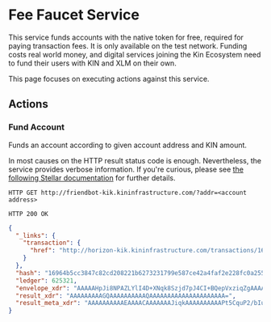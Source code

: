 # Fee Faucet Service

This service funds accounts with the native token for free, required for paying transaction fees.
It is only available on the test network.
Funding costs real world money, and digital services joining the Kin Ecosystem
need to fund their users with KIN and XLM on their own.

This page focuses on executing actions against this service.

## Actions

### Fund Account

Funds an account according to given account address and KIN amount.

In most causes on the HTTP result status code is enough.
Nevertheless, the service provides verbose information.
If you're curious, please see [the following Stellar documentation](https://www.stellar.org/developers/horizon/reference/tutorials/follow-received-payments.html#funding-your-account)
for further details.

```
HTTP GET http://friendbot-kik.kininfrastructure.com/?addr=<account address>

HTTP 200 OK
```

```json
{
  "_links": {
    "transaction": {
      "href": "http://horizon-kik.kininfrastructure.com/transactions/16964b5cc3847c82cd208221b6273231799e587ce42a4faf2e228fc0a255e39e"
    }
  },
  "hash": "16964b5cc3847c82cd208221b6273231799e587ce42a4faf2e228fc0a255e39e",
  "ledger": 625321,
  "envelope_xdr": "AAAAAHpJi8NPAZLYlI4D+XNqk8Szjd7pJ4CI+BQepVxziqZgAAAAZAAJfdsAAAAGAAAAAAAAAAAAAAABAAAAAAAAAAAAAAAA+3kKq4/b9si6q9UTnch5Tp2/A0WwHjtgckSnovHcjTsAAAAABfXhAAAAAAAAAAABc4qmYAAAAEC/jmTRNgKTO0qvT7DQIa9zUHWhvos2l08X4ib7evT7safhtQ9rQPw5jCV5AVtig7ivEvsvpYAEKjN2PZUzQYkB",
  "result_xdr": "AAAAAAAAAGQAAAAAAAAAAQAAAAAAAAAAAAAAAAAAAAA=",
  "result_meta_xdr": "AAAAAAAAAAEAAAACAAAAAAAJiqkAAAAAAAAAAPt5CquP2/bIuqvVE53IeU6dvwNFsB47YHJEp6Lx3I07AAAAAAX14QAACYqpAAAAAAAAAAAAAAAAAAAAAAAAAAABAAAAAAAAAAAAAAAAAAAAAAAAAQAJiqkAAAAAAAAAAHpJi8NPAZLYlI4D+XNqk8Szjd7pJ4CI+BQepVxziqZgAAAJGEKG26gACX3bAAAABgAAAAAAAAAAAAAAAAAAAAABAAAAAAAAAAAAAAAAAAAA"
}
```


